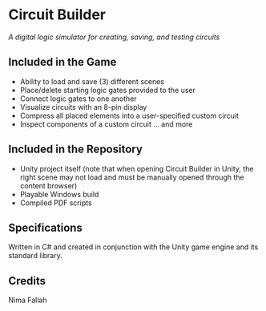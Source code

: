 # Circuit Builder
_A digital logic simulator for creating, saving, and testing circuits_

## Included in the Game
- Ability to load and save (3) different scenes
- Place/delete starting logic gates provided to the user
- Connect logic gates to one another
- Visualize circuits with an 8-pin display
- Compress all placed elements into a user-specified custom circuit
- Inspect components of a custom circuit<be/>
... and more

## Included in the Repository
- Unity project itself (note that when opening Circuit Builder in Unity, the right scene may not load and must be manually opened through the content browser)
- Playable Windows build
- Compiled PDF scripts

## Specifications
Written in C# and created in conjunction with the Unity game engine and its standard library.

## Credits
Nima Fallah

